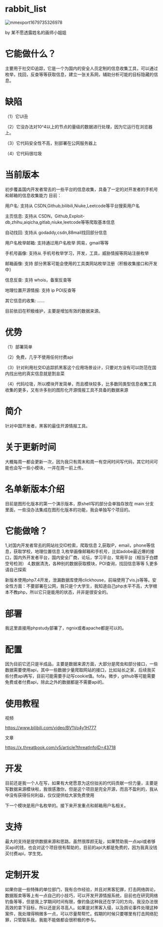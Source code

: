 # rabbit_list
![mmexport1679735326978](https://user-images.githubusercontent.com/43908812/227708265-8259a756-90b9-4b8b-92b8-777054266f19.jpg)

by 某不愿透露姓名的画师小姐姐

# 它能做什么？
主要用于社交ID追踪，它是一个为国内的安全人员定制的信息收集工具，可以通过枚举，找回，反查等等获取信息，建立一张关系网，辅助分析可能的目标隐藏的信息。

# 缺陷
（1）它UI丑

（2）它没办法对10^4以上的节点的量级的数据进行处理，因为它运行在浏览器上。

（3）它代码安全性不高，别部署在公网服务器上

（4）它代码很垃圾

# 当前版本
初步覆盖国内开发者常去的一些平台的信息收集，具备了一定的对开发者的手机号和邮箱的信息收集能力
 目前：

用户名: 支持从 CSDN,Github,bilibili,Niuke,Leetcode等平台搜索用户名

主页信息: 支持从 CSDN，Github,Exploit-db,zhihu,aiqicha,gitlab,niuke,leetcode等等爬取基本信息

自动找回: 支持从 godaddy,csdn,88mail找回部分信息

用户名枚举邮箱: 支持通过用户名枚举 网易，gmail等等

手机号画像: 支持从 手机号枚举学习，开发，工具，威胁情报等网站注册枚举

邮箱画像: 支持 部分黑客可能会使用的工具类网站枚举注册（积极收集接口和开发中）

信息反查: 支持 whois，备案反查等

地理位置开源情报: 支持 ip POI反查等

其它信息的收集: ......

目前依旧在积极维护，主要是增加有效的数据来源。

# 优势
（1）部署简单

（2）免费，几乎不使用任何付费api

（3）针对利用社交ID追踪抓黑客这个应用场景设计，只要对方没有可以防范在国内找出他的真实信息就是割韭菜

（4）代码垃圾，所以模块开发简单，而且模块较多，比多数同类型信息收集工具收集的更多，又有许多别的图形化开源情报工具不具备的数据来源
 
# 简介
针对中国开发者，黑客的最佳开源情报工具。

# 关于更新时间
大概每周一都会更新一次，因为我只有周末和周一有空闲时间写代码，其它时间可能也会写一些小模块，一并在周一前上传。

# 名单新版本介绍
目前是图形化版本的第一个演示版本，原shell写的部分会单独存放在 main 分支 里面，一些没办法集成在图形化版本的功能，我会单独写个项目的。
# 它能做啥？
1,对国内开发者常去的网站社交ID检索，爬取信息
2,获取IP，email，phone等信息，获取学校，地理位置信息
3,枚举画像邮箱和手机号，比如adobe最近爆的接口，国内外开发者平台，国内安全厂商，论坛，学习平台，常用平台（相当于白嫖空号检测）
4,数据清洗，各种别的数据获取模块，POI查询，找回信息等等
5,更多请自己探索

新版本使用php7.4开发，泄漏数据库使用clickhouse，前端使用了vis.js等等。安全性方面：不要部署在公网，我只是个大学生，我知道自己php水平不高，大学根本不教php，所以它只是能用的状态，并非是很安全的。

# 部署 

我这里直接用phpstudy部署了，ngnix或者apache都是可以的。

# 配置

因为目前它还只是半成品，主要是数据来源方面，大部分是爬虫和部分接口，一些数据需要使用api，其中一些数据少量爬取网站的接口，比如站长之家，后续我买些付费api再写，目前可能需要手动写cookie值。fofa，微步，github等可能需要免费或者付费api，除此之外的数据都是不需要api的。

# 使用教程
视频

https://www.bilibili.com/video/BV1Vo4y1H777

文章

https://x.threatbook.com/v5/article?threatInfoID=43718

# 开发

目前还是我一个人在写，如果有大佬愿意为这份拙劣的代码贡献一份力量，主要是写数据来源模块啦，我很感激你，但是这个项目是完全开源，而且不盈利的，我从中没有获得任何利益，仅仅提供给大家免费使用

下一个模块是用户名枚举的。接下来开发重点和邮箱用户名相关。

# 支持

最大的支持是提供数据来源和思路。虽然很厚颜无耻，如果赞助我一点api或者够买api的钱，也会对这个项目很有帮助的，目前的api大都是免费的，因为我真没钱买付费api，学生党。

# 定制开发

如果你是一些特殊的单位部门，我有合作经验，并且对黑客犯罪，打击网络舆论，数据贩卖等等上有一点自己的小技巧，可以开发开源情报系统，目前也在研究网络钓鱼等等，但是我上学期间时间有限，像钓鱼这种我还在学习的方向，我没办法很高效的拿下目标，所以还是另寻高人。如果是对黑客入侵，以及舆论事件处理这种案件，我处理得稍微多一点，可以尽量帮帮忙。假期的时候只要哪里有打击网络犯罪，只管联系我，我能不能做都会很积极的参与。
